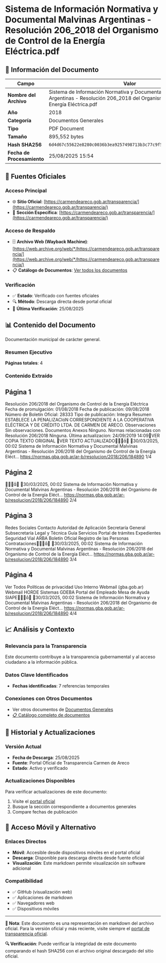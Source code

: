 # Sistema de Información Normativa y Documental Malvinas Argentinas - Resolución 206_2018 del Organismo de Control de la Energía Eléctrica.pdf

## 📄 Información del Documento

| Campo | Valor |
|-------|--------|
| **Nombre del Archivo** | Sistema de Información Normativa y Documental Malvinas Argentinas - Resolución 206_2018 del Organismo de Control de la Energía Eléctrica.pdf |
| **Año** | 2018 |
| **Categoría** | Documentos Generales |
| **Tipo** | PDF Document |
| **Tamaño** | 895,552 bytes |
| **Hash SHA256** | `6d4d67c55622e8280c0036b3ea9257498713b3c77c9f5e3898ef3a984abd60a1` |
| **Fecha de Procesamiento** | 25/08/2025 15:54 |

## 🔗 Fuentes Oficiales

### Acceso Principal
- 🌐 **Sitio Oficial**: [https://carmendeareco.gob.ar/transparencia/](https://carmendeareco.gob.ar/transparencia/)
- 📁 **Sección Específica**: [https://carmendeareco.gob.ar/transparencia/](https://carmendeareco.gob.ar/transparencia/)

### Acceso de Respaldo
- 🗄️ **Archivo Web (Wayback Machine)**: [https://web.archive.org/web/*/https://carmendeareco.gob.ar/transparencia/](https://web.archive.org/web/*/https://carmendeareco.gob.ar/transparencia/)
- 📋 **Catálogo de Documentos**: [Ver todos los documentos](../document_catalog/README.md)

### Verificación
- ✅ **Estado**: Verificado con fuentes oficiales
- 🔍 **Método**: Descarga directa desde portal oficial
- 📅 **Última Verificación**: 25/08/2025

## 📊 Contenido del Documento

Documentación municipal de carácter general.

### Resumen Ejecutivo

**Páginas totales**: 4

### Contenido Extraído

## Página 1

Resolución 206/2018
del Organismo de Control de la Energía Eléctrica
Fecha de promulgación: 01/08/2018
Fecha de publicación: 09/08/2018
Número de Boletín Oficial: 28333
Tipo de publicación: Integra
Resumen
ESTABLECE LA PENALIZACIóN CORRESPONDIENTE A LA COOPERATIVA
ELÉCTRICA Y DE CRÉDITO LTDA. DE CARMEN DE ARECO.
Observaciones
Sin observaciones.
Documentos
Anexos
Ninguno.
Normas relacionadas con Resolución 206/2018
Ninguna.
Última actualizacion: 24/09/2019 14:09VER COPIA TEXTO ORIGINAL
VER TEXTO ACTUALIZADO
30/03/2025, 00:02 Sistema de Información Normativa y Documental Malvinas Argentinas - Resolución 206/2018 del Organismo de Control de la Energía Eléct…
https://normas.gba.gob.ar/ar-b/resolucion/2018/206/184890 1/4

## Página 2


30/03/2025, 00:02 Sistema de Información Normativa y Documental Malvinas Argentinas - Resolución 206/2018 del Organismo de Control de la Energía Eléct…
https://normas.gba.gob.ar/ar-b/resolucion/2018/206/184890 2/4

## Página 3

Redes Sociales
Contacto
Autoridad de Aplicación
Secretaría General
Subsecretaría Legal y Técnica
Guía Servicios
Portal de trámites
Expedientes
Seguridad Vial
ARBA
Boletín Oficial
Registro de las Personas
Contrataciones
30/03/2025, 00:02 Sistema de Información Normativa y Documental Malvinas Argentinas - Resolución 206/2018 del Organismo de Control de la Energía Eléct…
https://normas.gba.gob.ar/ar-b/resolucion/2018/206/184890 3/4

## Página 4

Ver Todos
Políticas de privacidad
Uso Interno
Webmail (gba.gob.ar)
Webmail HORDE
Sistemas
GDEBA
Portal del Empleado
Mesa de Ayuda
SIAPE
30/03/2025, 00:02 Sistema de Información Normativa y Documental Malvinas Argentinas - Resolución 206/2018 del Organismo de Control de la Energía Eléct…
https://normas.gba.gob.ar/ar-b/resolucion/2018/206/184890 4/4



## 📈 Análisis y Contexto

### Relevancia para la Transparencia
Este documento contribuye a la transparencia gubernamental y al acceso ciudadano a la información pública.

### Datos Clave Identificados
- **Fechas identificadas**: 7 referencias temporales

### Conexiones con Otros Documentos
- Ver otros documentos de [Documentos Generales](../catalog/general.md)
- [📋 Catálogo completo de documentos](../document_catalog/README.md)

## 🔄 Historial y Actualizaciones

### Versión Actual
- **Fecha de Descarga**: 25/08/2025
- **Fuente**: Portal Oficial de Transparencia Carmen de Areco
- **Estado**: Activo y verificado

### Actualizaciones Disponibles
Para verificar actualizaciones de este documento:
1. Visite el [portal oficial](https://carmendeareco.gob.ar/transparencia/)
2. Busque la sección correspondiente a documentos generales
3. Compare fechas de publicación

## 📱 Acceso Móvil y Alternativo

### Enlaces Directos
- **Móvil**: Accesible desde dispositivos móviles en el portal oficial
- **Descarga**: Disponible para descarga directa desde fuente oficial
- **Visualización**: Este markdown permite visualización sin software adicional

### Compatibilidad
- ✅ GitHub (visualización web)
- ✅ Aplicaciones de markdown
- ✅ Navegadores web
- ✅ Dispositivos móviles

---

**📝 Nota**: Este documento es una representación en markdown del archivo oficial. 
Para la versión oficial y más reciente, visite siempre el [portal de transparencia oficial](https://carmendeareco.gob.ar/transparencia/).

**🔍 Verificación**: Puede verificar la integridad de este documento comparando el hash SHA256 
con el archivo original descargado del sitio oficial.
